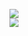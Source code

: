 [![](https://img.shields.io/badge/Made%20With-Github%20Spray-lightgrey.svg?style=for-the-badge&logo=github)](https://github.com/Annihil/github-spray#5323)  
[![](https://i.imgur.com/2DrTn0Z.gif)](https://github.com/Annihil/github-spray)